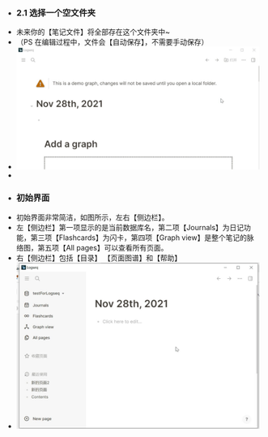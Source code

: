 - ### 2.1 选择一个空文件夹
- 未来你的【笔记文件】将全部存在这个文件夹中~
- （PS 在编辑过程中，文件会【自动保存】，不需要手动保存）
- ![image.png](../assets/image_1648001490380_0.png)
-
- ### 初始界面
- 初始界面非常简洁，如图所示，左右【侧边栏】。
- 左【侧边栏】第一项显示的是当前数据库名，第二项【Journals】为日记功能，第三项【Flashcards】为闪卡，第四项【Graph view】是整个笔记的脉络图，第五项【All pages】可以查看所有页面。
- 右【侧边栏】包括【目录】 【页面图谱】和【帮助】
- ![image.png](../assets/image_1648001668022_0.png)